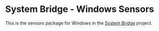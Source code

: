 # System Bridge - Windows Sensors

This is the sensors package for Windows in the [System Bridge](https://github.com/timmo001/system-bridge) project.
